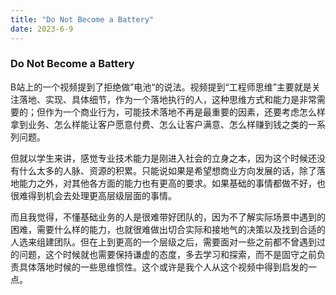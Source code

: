 ```yaml
---
title: "Do Not Become a Battery"
date: 2023-6-9
---
```


### Do Not Become a Battery

B站上的一个视频提到了拒绝做”电池“的说法。视频提到“工程师思维”主要就是关注落地、实现、具体细节，作为一个落地执行的人，这种思维方式和能力是非常需要的；但作为一个商业行为，可能技术落地不再是最重要的因素，还要考虑怎么样拿到业务、怎么样能让客户愿意付费、怎么让客户满意、怎么样赚到钱之类的一系列问题。

但就以学生来讲，感觉专业技术能力是刚进入社会的立身之本，因为这个时候还没有什么太多的人脉、资源的积累。只能说如果是希望想商业方向发展的话，除了落地能力之外，对其他各方面的能力也有更高的要求。如果基础的事情都做不好，也很难得到机会去处理更高层级层面的事情。

而且我觉得，不懂基础业务的人是很难带好团队的，因为不了解实际场景中遇到的困难，需要什么样的能力，也就很难做出切合实际和接地气的决策以及找到合适的人选来组建团队。但在上到更高的一个层级之后，需要面对一些之前都不曾遇到过的问题，这个时候就也需要保持谦虚的态度，多去学习和探索，而不是固守之前负责具体落地时候的一些思维惯性。这个或许是我个人从这个视频中得到启发的一点。

